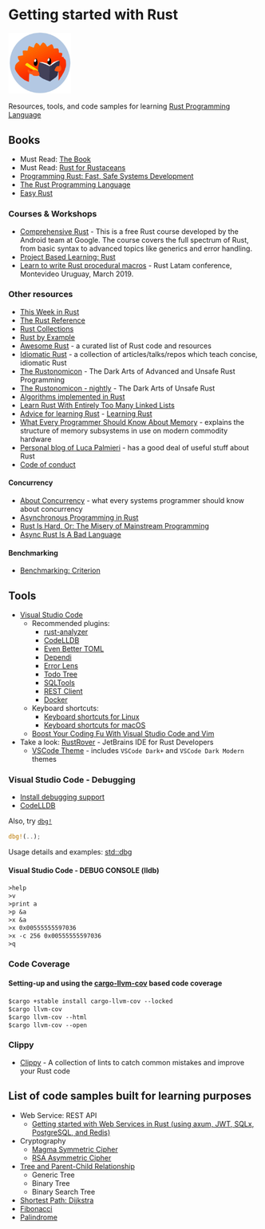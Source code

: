 # Getting started with Rust

<img src="learn-rust.jpeg" style="width: 25%" alt="ferris-learner">  

Resources, tools, and code samples for learning [Rust Programming Language](https://www.rust-lang.org/)

## Books

- Must Read: [The Book](https://doc.rust-lang.org/book)
- Must Read: [Rust for Rustaceans](https://rust-for-rustaceans.com/)
- [Programming Rust: Fast, Safe Systems Development](https://www.amazon.com/Programming-Rust-Fast-Systems-Development/dp/1492052590)
- [The Rust Programming Language](https://www.cs.brandeis.edu/~cs146a/rust/doc-02-21-2015/book/README.html)
- [Easy Rust](https://dhghomon.github.io/easy_rust/)
  
### Courses & Workshops

- [Comprehensive Rust](https://github.com/google/comprehensive-rust) - This is a free Rust course developed by the Android team at Google. The course covers the full spectrum of Rust, from basic syntax to advanced topics like generics and error handling.
- [Project Based Learning: Rust](https://github.com/practical-tutorials/project-based-learning?tab=readme-ov-file#rust)
- [Learn to write Rust procedural macros](https://github.com/dtolnay/proc-macro-workshop) - Rust Latam conference, Montevideo Uruguay, March 2019.

### Other resources

- [This Week in Rust](https://this-week-in-rust.org/)
- [The Rust Reference](https://doc.rust-lang.org/reference)
- [Rust Collections](https://doc.rust-lang.org/std/collections)
- [Rust by Example](https://doc.rust-lang.org/rust-by-example/index.html)
- [Awesome Rust](https://github.com/rust-unofficial/awesome-rust) - a curated list of Rust code and resources
- [Idiomatic Rust](https://github.com/mre/idiomatic-rust) - a collection of articles/talks/repos which teach concise, idiomatic Rust
- [The Rustonomicon](https://github.com/rust-lang/nomicon) - The Dark Arts of Advanced and Unsafe Rust Programming
- [The Rustonomicon - nightly](https://doc.rust-lang.org/nightly/nomicon/) - The Dark Arts of Unsafe Rust
- [Algorithms implemented in Rust](https://github.com/TheAlgorithms/Rust)
- [Learn Rust With Entirely Too Many Linked Lists](https://rust-unofficial.github.io/too-many-lists/)
- [Advice for learning Rust](https://github.com/QuineDot/rust-learning) - [Learning Rust](https://quinedot.github.io/rust-learning/)
- [What Every Programmer Should Know About Memory](https://people.freebsd.org/~lstewart/articles/cpumemory.pdf) - explains the structure of memory subsystems in use on modern commodity hardware
- [Personal blog of Luca Palmieri](https://www.lpalmieri.com/) - has a good deal of useful stuff about Rust
- [Code of conduct](https://www.rust-lang.org/policies/code-of-conduct)

#### Concurrency

- [About Concurrency](https://assets.bitbashing.io/papers/concurrency-primer.pdf) - what every systems programmer should know about concurrency
- [Asynchronous Programming in Rust](https://rust-lang.github.io/async-book/)
- [Rust Is Hard, Or: The Misery of Mainstream Programming](https://hirrolot.github.io/posts/rust-is-hard-or-the-misery-of-mainstream-programming.html)
- [Async Rust Is A Bad Language](https://bitbashing.io/async-rust.html)

#### Benchmarking

- [Benchmarking: Criterion](https://bheisler.github.io/criterion.rs/book/)

## Tools

- [Visual Studio Code](https://code.visualstudio.com/docs/languages/rust)
  - Recommended plugins:
    - [rust-analyzer](https://marketplace.visualstudio.com/items?itemName=rust-lang.rust-analyzer)
    - [CodeLLDB](https://marketplace.visualstudio.com/items?itemName=vadimcn.vscode-lldb)
    - [Even Better TOML](https://marketplace.visualstudio.com/items?itemName=tamasfe.even-better-toml)
    - [Dependi](https://marketplace.visualstudio.com/items?itemName=fill-labs.dependi)
    - [Error Lens](https://marketplace.visualstudio.com/items?itemName=usernamehw.errorlens)
    - [Todo Tree](https://marketplace.visualstudio.com/items?itemName=Gruntfuggly.todo-tree)
    - [SQLTools](https://marketplace.visualstudio.com/items?itemName=mtxr.sqltools)
    - [REST Client](https://marketplace.visualstudio.com/items?itemName=humao.rest-client)
    - [Docker](https://marketplace.visualstudio.com/items?itemName=ms-azuretools.vscode-docker)
  - Keyboard shortcuts:
    - [Keyboard shortcuts for Linux](https://code.visualstudio.com/shortcuts/keyboard-shortcuts-linux.pdf)
    - [Keyboard shortcuts for macOS](https://code.visualstudio.com/shortcuts/keyboard-shortcuts-macos.pdf)
  - [Boost Your Coding Fu With Visual Studio Code and Vim](https://www.barbarianmeetscoding.com/blog/boost-your-coding-fu-with-vscode-and-vim)
- Take a look: [RustRover](https://www.jetbrains.com/rust/) - JetBrains IDE for Rust Developers
  - [VSCode Theme](https://plugins.jetbrains.com/plugin/19177-vscode-theme) - includes `VSCode Dark+` and `VSCode Dark Modern` themes

### Visual Studio Code - Debugging

- [Install debugging support](https://code.visualstudio.com/docs/languages/rust#_debugging)
- [CodeLLDB](https://marketplace.visualstudio.com/items?itemName=vadimcn.vscode-lldb)

Also, try [`dbg!`](https://doc.rust-lang.org/std/macro.dbg.html)

```rust
dbg!(..);
```

Usage details and examples: [std::dbg](https://doc.rust-lang.org/std/macro.dbg.html)

#### Visual Studio Code - DEBUG CONSOLE (lldb)

```text
>help
>v
>print a
>p &a
>x &a
>x 0x00555555597036
>x -c 256 0x00555555597036
>q
```

### Code Coverage

#### Setting-up and using the [cargo-llvm-cov](https://github.com/taiki-e/cargo-llvm-cov) based code coverage

```text
$cargo +stable install cargo-llvm-cov --locked
$cargo llvm-cov
$cargo llvm-cov --html
$cargo llvm-cov --open 
```

### Clippy

- [Clippy](https://github.com/rust-lang/rust-clippy) - A collection of lints to catch common mistakes and improve your Rust code

## List of code samples built for learning purposes

- Web Service: REST API
  - [Getting started with Web Services in Rust (using axum, JWT, SQLx, PostgreSQL, and Redis)](https://github.com/sheroz/axum-web-api-kickstart)
- Cryptography
  - [Magma Symmetric Cipher](https://github.com/sheroz/magma)
  - [RSA Asymmetric Cipher](https://github.com/sheroz/rsa)
- [Tree and Parent-Child Relationship](https://github.com/sheroz/tree-samples-rs)
  - Generic Tree
  - Binary Tree
  - Binary Search Tree
- [Shortest Path: Dijkstra](https://github.com/sheroz/shortest_path)
- [Fibonacci](https://github.com/sheroz/fibonacci)
- [Palindrome](https://github.com/sheroz/palindrome)
  
